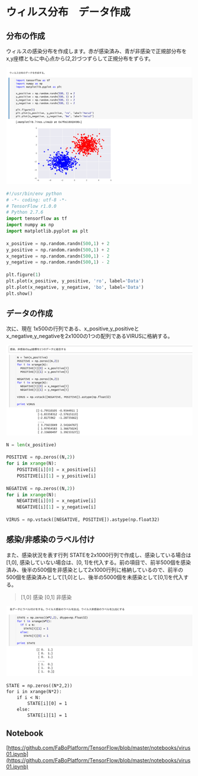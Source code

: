 # ウィルス分布　データ作成

## 分布の作成

ウィルスの感染分布を作成します。赤が感染済み、青が非感染で正規部分布をx,y座標ともに中心点から(2,2)づつずらして正規分布をずらす。

![](/img/virus01.png)

```python
#!/usr/bin/env python
# -*- coding: utf-8 -*-
# TensorFlow r1.0.0
# Python 2.7.6
import tensorflow as tf
import numpy as np
import matplotlib.pyplot as plt

x_positive = np.random.randn(500,1) + 2
y_positive = np.random.randn(500,1) + 2
x_negative = np.random.randn(500,1) - 2
y_negative = np.random.randn(500,1) - 2

plt.figure(1)
plt.plot(x_positive, y_positive, 'ro', label='Data')
plt.plot(x_negative, y_negative, 'bo', label='Data')
plt.show()
```

## データの作成

次に、現在 1x500の行列である、x_positive,y_positiveとx_negative,y_negativeを2x1000の1つの配列であるVIRUSに格納する。

![](/img/virus02.png)

```python
N = len(x_positive)

POSITIVE = np.zeros((N,2))
for i in xrange(N):
    POSITIVE[i][0] = x_positive[i]
    POSITIVE[i][1] = y_positive[i]

NEGATIVE = np.zeros((N,2))
for i in xrange(N):
    NEGATIVE[i][0] = x_negative[i]
    NEGATIVE[i][1] = y_negative[i]

VIRUS = np.vstack([NEGATIVE, POSITIVE]).astype(np.float32)
```

## 感染/非感染のラベル付け

また、感染状況を表す行列 STATEを2x1000行列で作成し、感染している場合は[1,0], 感染していない場合は、[0, 1]を代入する。前の項目で、前半500個を感染済み、後半の500個を非感染として2x1000行列に格納しているので、前半の500個を感染済みとして[1,0]とし、後半の5000個を未感染として[0,1]を代入する。


> [1,0] 感染
> [0,1] 非感染

![](/img/virus03.png)

```
STATE = np.zeros((N*2,2))
for i in xrange(N*2):
    if i < N:
        STATE[i][0] = 1
    else:
        STATE[i][1] = 1
```



## Notebook

[https://github.com/FaBoPlatform/TensorFlow/blob/master/notebooks/virus01.ipynb](https://github.com/FaBoPlatform/TensorFlow/blob/master/notebooks/virus01.ipynb)

